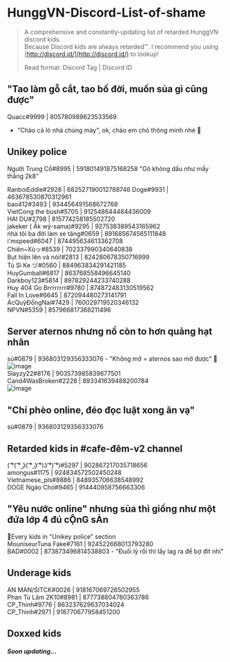 # HunggVN-Discord-List-of-shame  

> A comprehensive and constantly-updating list of retarded HunggVN discord kids.  
> Because Discord kids are always retarded™.
> I recommend you using [http://discord.id/](http://discord.id/) to lookup!  
> 
> Read format: Discord Tag | Discord ID

## "Tao làm gỗ cắt, tao bố đời, muốn sủa gì cũng được"  
Quacc#9999 | 805780989623533569 
- "Chào cả lò nhà chúng mày", ok, chào em chó thông minh nhé 👋  

## Unikey police
Người Trung Cổ#8995 | 591801491875168258
"Gõ không dấu như mấy thằng 2k8"

RanboiEddie#2928 | 682527190012788746
Doge#9931 | 463678530870312961  
bao412#3493 | 934456491568672768  
VietCong the bush#5705 | 912548644484436009  
HAI DỤ#2798 | 815774258185502720  
jakeker ( Ắk wỷ-sama)#9295 | 927538389543165962  
nhà tôi ba đời làm xe tăng#0659 | 891685674565111848  
i'mspeed#6047 | 874495634613362708  
Chiên~Xùッ#8539 | 702337990340640838   
Bụt hiện lên và nói!#2813 | 824280678350716999  
Tú Sì Ke ヅ#0560 | 884963834291421185  
HuyGumball#6817 | 863768558496645140  
Darkboy123#5814 | 897829244233740288  
Huy 404 Go Brrrrrrrr#9780 | 874872483130519562  
Fall In Love#6645 | 872094480273141791  
ÁcQuỷĐồngNai#7429 | 760029719520346132  
NPVN#5359 | 857966817368211496

## Server aternos nhưng nổ còn to hơn quảng hạt nhân   
sú#0879 | 936803129356333076 - "Không mở = aternos sao mở được" 🤡  
![image](https://user-images.githubusercontent.com/67498765/151654668-8ced8f00-843f-48a1-b094-ebcbb498290f.png)  
Slayzy22#8176 | 903573985839677501  
Cand4WasBroken#2228 | 893341639488200784  
![image](https://user-images.githubusercontent.com/67498765/151654768-b93171aa-eb4a-42e2-a62b-421eefa2a4ad.png)  

## "Chí phèo online, đéo đọc luật xong ăn vạ"
sú#0879 | 936803129356333076

## Retarded kids in #cafe-đêm-v2 channel
( ͡°( ͡° ͜ʖ( ͡° ͜ʖ ͡°)ʖ ͡°) ͡°)#5297 | 902867217035718656  
amongus#1175 | 924834572502450248  
Vietnamese_pls#8886 | 848935706638548992  
DOGE Ngáo Chó#9465 | 914440958756663306

## "Yêu nước online" nhưng sủa thì giống như một đứa lớp 4 đú cỘnG sẢn
🔸Every kids in "Unikey police" section  
MouniseurTuna Fake#7161 | 924522668013793280  
BAD#0002 | 873873496814538803 - "Đuối lý rồi thì lấy lag ra để bợ đít nhỉ"

## Underage kids
AN MAN/SITCK#0026 | 918167069726502955  
Phan Tú Lâm 2K10#8981 | 877738804780363786  
CP_Thinh#9776 | 863237629637034024  
CP_Thinh#2971 | 918770677958451200

## Doxxed kids
##### Soon updating...

